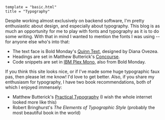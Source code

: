 ```
template = "basic.html"
title = "Typography"
```

Despite working almost exclusively on backend software, I'm pretty enthusiastic about design, and especially about typography. This blog is as much an opportunity for me to play with fonts and typography as it is to do some writing. With that in mind I wanted to mention the fonts I was using -- for anyone else who's into that:

- The text face is Bold Monday's [Quinn Text][], designed by Diana Ovezea.
- Headings are set in Matthew Butterick's [Concourse][].
- Code snippets are set in [IBM Plex Mono][], also from Bold Monday.

If you think this site looks nice, or if I've made some huge typographic faux pas, then please let me know! I'd love to get better. Also, if you share my enthusiasm for typography, I have two book recommendations, both of which I enjoyed immensely:

- Matthew Butterick's [Practical Typography][] (I wish the whole internet looked more like this)
- Robert Bringhurst's *The Elements of Typographic Style* (probably the most beautiful book in the world)

[Quinn Text]: https://boldmonday.com/typeface/quinn
[Concourse]: https://mbtype.com/fonts/concourse/
[IBM Plex Mono]: https://github.com/IBM/plex
[Practical Typography]: https://practicaltypography.com/
